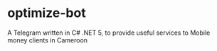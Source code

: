 # optimize-bot
A Telegram written in C# .NET 5, to provide useful services to Mobile money clients in Cameroon
